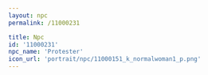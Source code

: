 ```yaml
---
layout: npc
permalink: /11000231

title: Npc
id: '11000231'
npc_name: 'Protester'
icon_url: 'portrait/npc/11000151_k_normalwoman1_p.png'
---
```

